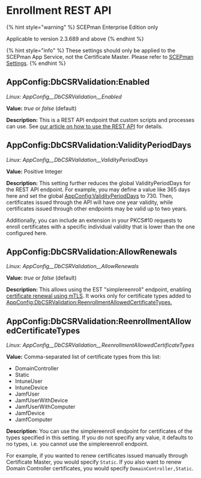 # Enrollment REST API

{% hint style="warning" %}
SCEPman Enterprise Edition only

Applicable to version 2.3.689 and above
{% endhint %}

{% hint style="info" %}
These settings should only be applied to the SCEPman App Service, not the Certificate Master. Please refer to [SCEPman Settings](./).
{% endhint %}

## AppConfig:DbCSRValidation:Enabled

_Linux: AppConfig\_\_DbCSRValidation\_\_Enabled_

**Value:** _true_ or _false_ (default)

**Description:** This is a REST API endpoint that custom scripts and processes can use. See [our article on how to use the REST API](../../certificate-management/api-certificates/) for details.

## AppConfig:DbCSRValidation:ValidityPeriodDays

_Linux: AppConfig\_\_DbCSRValidation\_\_ValidityPeriodDays_

**Value:** Positive Integer

**Description:** This setting further reduces the global ValidityPeriodDays for the REST API endpoint. For example, you may define a value like 365 days here and set the global [AppConfig:ValidityPeriodDays](dbcsr-validation.md#appconfig-dbcsrvalidation-validityperioddays) to 730. Then, certificates issued through the API will have one year validity, while certificates issued through other endpoints may be valid up to two years.

Additionally, you can include an extension in your PKCS#10 requests to enroll certificates with a specific individual validity that is lower than the one configured here.

## AppConfig:DbCSRValidation:AllowRenewals

_Linux: AppConfig\_\_DbCSRValidation\_\_AllowRenewals_

**Value:** _true_ or _false_ (default)

**Description:** This allows using the EST "simplereenroll" endpoint, enabling [certificate renewal using mTLS](https://docs.scepman.com/certificate-deployment/api-certificates/api-enrollment#id-2.-app-service-settings). It works only for certificate types added to [AppConfig:DbCSRValidation:ReenrollmentAllowedCertificateTypes.](dbcsr-validation.md#appconfig-dbcsrvalidation-reenrollmentallowedcertificatetypes)

## AppConfig:DbCSRValidation:ReenrollmentAllowedCertificateTypes

_Linux: AppConfig\_\_DbCSRValidation\_\_ReenrollmentAllowedCertificateTypes_

**Value:** Comma-separated list of certificate types from this list:

* DomainController
* Static
* IntuneUser
* IntuneDevice
* JamfUser
* JamfUserWithDevice
* JamfUserWithComputer
* JamfDevice
* JamfComputer

**Description:** You can use the simplereenroll endpoint for certificates of the types specified in this setting. If you do not specifiy any value, it defaults to no types, i.e. you cannot use the simplereenroll endpoint.

For example, if you wanted to renew certificates issued manually through Certificate Master, you would specify `Static`. If you also want to renew Domain Controller certificates, you would specify `DomainController,Static`.
